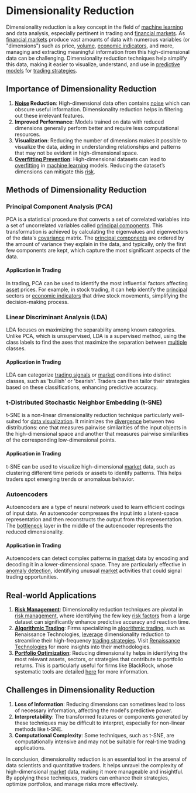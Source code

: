# Dimensionality Reduction

Dimensionality reduction is a key concept in the field of [machine learning](../m/machine_learning.md) and data analysis, especially pertinent in trading and [financial markets](../f/financial_market.md). As [financial markets](../f/financial_market.md) produce vast amounts of data with numerous variables (or "dimensions") such as price, [volume](../v/volume.md), [economic indicators](../e/economic_indicators.md), and more, managing and extracting meaningful information from this high-dimensional data can be challenging. Dimensionality reduction techniques help simplify this data, making it easier to visualize, understand, and use in [predictive models](../p/predictive_models_in_trading.md) for [trading strategies](../t/trading_strategies.md).

## Importance of Dimensionality Reduction

1. **[Noise](../n/noise.md) Reduction**: High-dimensional data often contains [noise](../n/noise.md) which can obscure useful information. Dimensionality reduction helps in filtering out these irrelevant features.
2. **Improved Performance**: Models trained on data with reduced dimensions generally perform better and require less computational resources.
3. **Visualization**: Reducing the number of dimensions makes it possible to visualize the data, aiding in understanding relationships and patterns that may not be evident in high-dimensional space.
4. **[Overfitting Prevention](../o/overfitting_prevention.md)**: High-dimensional datasets can lead to [overfitting](../o/overfitting.md) in [machine learning](../m/machine_learning.md) models. Reducing the dataset’s dimensions can mitigate this [risk](../r/risk.md).

## Methods of Dimensionality Reduction

### Principal Component Analysis (PCA)

PCA is a statistical procedure that converts a set of correlated variables into a set of uncorrelated variables called [principal components](../p/principal_components_in_trading.md). This transformation is achieved by calculating the eigenvalues and eigenvectors of the data's [covariance](../c/covariance.md) matrix. The [principal components](../p/principal_components_in_trading.md) are ordered by the amount of variance they explain in the data, and typically, only the first few components are kept, which capture the most significant aspects of the data.

#### Application in Trading
In trading, PCA can be used to identify the most influential factors affecting [asset](../a/asset.md) prices. For example, in stock trading, it can help identify the [principal](../p/principal.md) sectors or [economic indicators](../e/economic_indicators.md) that drive stock movements, simplifying the decision-making process.

### Linear Discriminant Analysis (LDA)

LDA focuses on maximizing the separability among known categories. Unlike PCA, which is unsupervised, LDA is a supervised method, using the class labels to find the axes that maximize the separation between [multiple](../m/multiple.md) classes.

#### Application in Trading
LDA can categorize [trading signals](../t/trading_signals.md) or [market](../m/market.md) conditions into distinct classes, such as 'bullish' or 'bearish'. Traders can then tailor their strategies based on these classifications, enhancing predictive accuracy.

### t-Distributed Stochastic Neighbor Embedding (t-SNE)

t-SNE is a non-linear dimensionality reduction technique particularly well-suited for [data visualization](../d/data_visualization.md). It minimizes the [divergence](../d/divergence.md) between two distributions: one that measures pairwise similarities of the input objects in the high-dimensional space and another that measures pairwise similarities of the corresponding low-dimensional points.

#### Application in Trading
t-SNE can be used to visualize high-dimensional [market](../m/market.md) data, such as clustering different time periods or assets to identify patterns. This helps traders spot emerging trends or anomalous behavior.

### Autoencoders

Autoencoders are a type of neural network used to learn efficient codings of input data. An autoencoder compresses the input into a latent-space representation and then reconstructs the output from this representation. The [bottleneck](../b/bottleneck.md) layer in the middle of the autoencoder represents the reduced dimensionality.

#### Application in Trading
Autoencoders can detect complex patterns in [market](../m/market.md) data by encoding and decoding it in a lower-dimensional space. They are particularly effective in [anomaly detection](../a/anomaly_detection.md), identifying unusual [market](../m/market.md) activities that could signal trading opportunities.

## Real-world Applications

1. **[Risk Management](../r/risk_management.md)**: Dimensionality reduction techniques are pivotal in [risk management](../r/risk_management.md), where identifying the few key [risk factors](../r/risk_factors_in_trading.md) from a large dataset can significantly enhance predictive accuracy and reaction time.
2. **[Algorithmic Trading](../a/algorithmic_trading.md)**: Firms specializing in [algorithmic trading](../a/algorithmic_trading.md), such as Renaissance Technologies, [leverage](../l/leverage.md) dimensionality reduction to streamline their high-frequency [trading strategies](../t/trading_strategies.md). Visit [Renaissance Technologies](https://www.rentec.com/) for more insights into their methodologies.
3. **[Portfolio Optimization](../p/portfolio_optimization.md)**: Reducing dimensionality helps in identifying the most relevant assets, sectors, or strategies that contribute to portfolio returns. This is particularly useful for firms like BlackRock, whose systematic tools are detailed [here](https://www.blackrock.com/) for more information.

## Challenges in Dimensionality Reduction

1. **Loss of Information**: Reducing dimensions can sometimes lead to loss of necessary information, affecting the model's predictive power.
2. **Interpretability**: The transformed features or components generated by these techniques may be difficult to interpret, especially for non-linear methods like t-SNE.
3. **Computational Complexity**: Some techniques, such as t-SNE, are computationally intensive and may not be suitable for real-time trading applications.

In conclusion, dimensionality reduction is an essential tool in the arsenal of data scientists and quantitative traders. It helps unravel the complexity of high-dimensional [market](../m/market.md) data, making it more manageable and insightful. By applying these techniques, traders can enhance their strategies, optimize portfolios, and manage risks more effectively.
